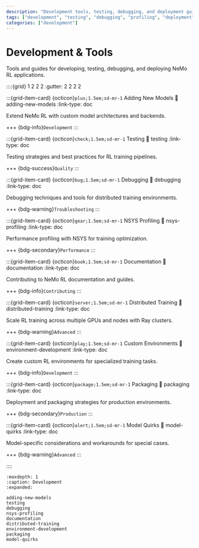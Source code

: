 ```yaml
---
description: "Development tools, testing, debugging, and deployment guides for NeMo RL."
tags: ["development", "testing", "debugging", "profiling", "deployment"]
categories: ["development"]
---
```


# Development & Tools

Tools and guides for developing, testing, debugging, and deploying NeMo RL applications.

::::{grid} 1 2 2 2
:gutter: 2 2 2 2

:::{grid-item-card} {octicon}`plus;1.5em;sd-mr-1` Adding New Models
:link: adding-new-models
:link-type: doc

Extend NeMo RL with custom model architectures and backends.

+++
{bdg-info}`Development`
:::

:::{grid-item-card} {octicon}`check;1.5em;sd-mr-1` Testing
:link: testing
:link-type: doc

Testing strategies and best practices for RL training pipelines.

+++
{bdg-success}`Quality`
:::

:::{grid-item-card} {octicon}`bug;1.5em;sd-mr-1` Debugging
:link: debugging
:link-type: doc

Debugging techniques and tools for distributed training environments.

+++
{bdg-warning}`Troubleshooting`
:::

:::{grid-item-card} {octicon}`gear;1.5em;sd-mr-1` NSYS Profiling
:link: nsys-profiling
:link-type: doc

Performance profiling with NSYS for training optimization.

+++
{bdg-secondary}`Performance`
:::

:::{grid-item-card} {octicon}`book;1.5em;sd-mr-1` Documentation
:link: documentation
:link-type: doc

Contributing to NeMo RL documentation and guides.

+++
{bdg-info}`Contributing`
:::

:::{grid-item-card} {octicon}`server;1.5em;sd-mr-1` Distributed Training
:link: distributed-training
:link-type: doc

Scale RL training across multiple GPUs and nodes with Ray clusters.

+++
{bdg-warning}`Advanced`
:::

:::{grid-item-card} {octicon}`play;1.5em;sd-mr-1` Custom Environments
:link: environment-development
:link-type: doc

Create custom RL environments for specialized training tasks.

+++
{bdg-info}`Development`
:::

:::{grid-item-card} {octicon}`package;1.5em;sd-mr-1` Packaging
:link: packaging
:link-type: doc

Deployment and packaging strategies for production environments.

+++
{bdg-secondary}`Production`
:::

:::{grid-item-card} {octicon}`alert;1.5em;sd-mr-1` Model Quirks
:link: model-quirks
:link-type: doc

Model-specific considerations and workarounds for special cases.

+++
{bdg-warning}`Advanced`
:::

::::

```{toctree}
:maxdepth: 1
:caption: Development
:expanded:

adding-new-models
testing
debugging
nsys-profiling
documentation
distributed-training
environment-development
packaging
model-quirks
``` 